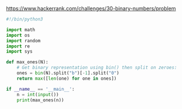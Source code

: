 https://www.hackerrank.com/challenges/30-binary-numbers/problem

```python
#!/bin/python3

import math
import os
import random
import re
import sys

def max_ones(N):
    # Get binary representation using bin() then split on zeroes:
    ones = bin(N).split("b")[-1].split("0")
    return max([len(one) for one in ones])

if __name__ == '__main__':
    n = int(input())
    print(max_ones(n))

```
